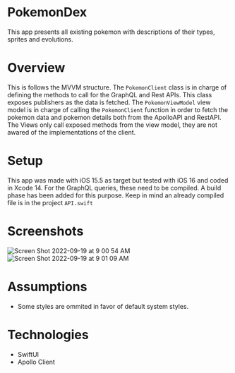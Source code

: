 # PokemonDex
This app presents all existing pokemon with descriptions of their types, sprites and evolutions.

# Overview
This is follows the MVVM structure. The `PokemonClient` class is in charge of defining the methods to call for the GraphQL and Rest APIs. This class exposes publishers as the data is fetched.
The `PokemonViewModel` view model is in charge of calling the `PokemonClient` function in order to fetch the pokemon data and pokemon details both from the ApolloAPI and RestAPI.
The Views only call exposed methods from the view model, they are not awared of the implementations of the client.

# Setup
This app was made with iOS 15.5 as target but tested with iOS 16 and coded in Xcode 14. For the GraphQL queries, these need to be compiled. A build phase has been added for this purpose. Keep in mind an already compiled file is in the project `API.swift`

# Screenshots
![Screen Shot 2022-09-19 at 9 00 54 AM](https://user-images.githubusercontent.com/16145739/191035368-ca384962-9fec-40b8-9f40-9efab8213a27.png)
![Screen Shot 2022-09-19 at 9 01 09 AM](https://user-images.githubusercontent.com/16145739/191035438-0e5d98ca-78aa-4796-b714-f6bf11d7ddfe.png)

# Assumptions
- Some styles are ommited in favor of default system styles.

# Technologies
- SwiftUI
- Apollo Client

